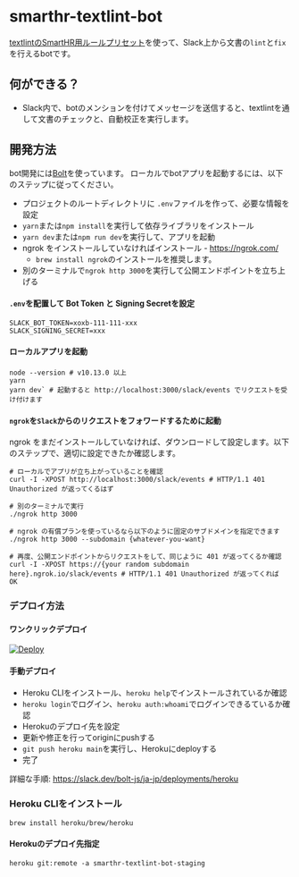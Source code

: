 # smarthr-textlint-bot

[textlintのSmartHR用ルールプリセット](https://github.com/kufu/textlint-rule-preset-smarthr)を使って、Slack上から文書の`lint`と`fix`を行えるbotです。

## 何ができる？

* Slack内で、botのメンションを付けてメッセージを送信すると、textlintを通して文書のチェックと、自動校正を実行します。

## 開発方法

bot開発には[Bolt](https://github.com/slackapi/bolt-js)を使っています。
ローカルでbotアプリを起動するには、以下のステップに従ってください。

* プロジェクトのルートディレクトリに `.env`ファイルを作って、必要な情報を設定
* `yarn`または`npm install`を実行して依存ライブラリをインストール
* `yarn dev`または`npm run dev`を実行して、アプリを起動
* ngrok をインストールしていなければインストール - https://ngrok.com/
  * `brew install ngrok`のインストールを推奨します。
* 別のターミナルで`ngrok http 3000`を実行して公開エンドポイントを立ち上げる

#### `.env`を配置して Bot Token と Signing Secretを設定

```:.env
SLACK_BOT_TOKEN=xoxb-111-111-xxx
SLACK_SIGNING_SECRET=xxx
```

#### ローカルアプリを起動

```
node --version # v10.13.0 以上
yarn
yarn dev` # 起動すると http://localhost:3000/slack/events でリクエストを受け付けます
```

#### `ngrok`を`Slack`からのリクエストをフォワードするために起動
ngrok をまだインストールしていなければ、ダウンロードして設定します。以下のステップで、適切に設定できたか確認します。

```
# ローカルでアプリが立ち上がっていることを確認
curl -I -XPOST http://localhost:3000/slack/events # HTTP/1.1 401 Unauthorized が返ってくるはず

# 別のターミナルで実行
./ngrok http 3000

# ngrok の有償プランを使っているなら以下のように固定のサブドメインを指定できます
./ngrok http 3000 --subdomain {whatever-you-want}

# 再度、公開エンドポイントからリクエストをして、同じように 401 が返ってくるか確認
curl -I -XPOST https://{your random subdomain here}.ngrok.io/slack/events # HTTP/1.1 401 Unauthorized が返ってくれば OK
```

### デプロイ方法

#### ワンクリックデプロイ

[![Deploy](https://www.herokucdn.com/deploy/button.svg)](https://heroku.com/deploy)

#### 手動デプロイ

* Heroku CLIをインストール、`heroku help`でインストールされているか確認
* `heroku login`でログイン、`heroku auth:whoami`でログインできるているか確認
* Herokuのデプロイ先を設定
* 更新や修正を行ってoriginにpushする
* `git push heroku main`を実行し、Herokuにdeployする
* 完了

詳細な手順: https://slack.dev/bolt-js/ja-jp/deployments/heroku

### Heroku CLIをインストール

```
brew install heroku/brew/heroku
```
#### Herokuのデプロイ先指定

```
heroku git:remote -a smarthr-textlint-bot-staging
```
